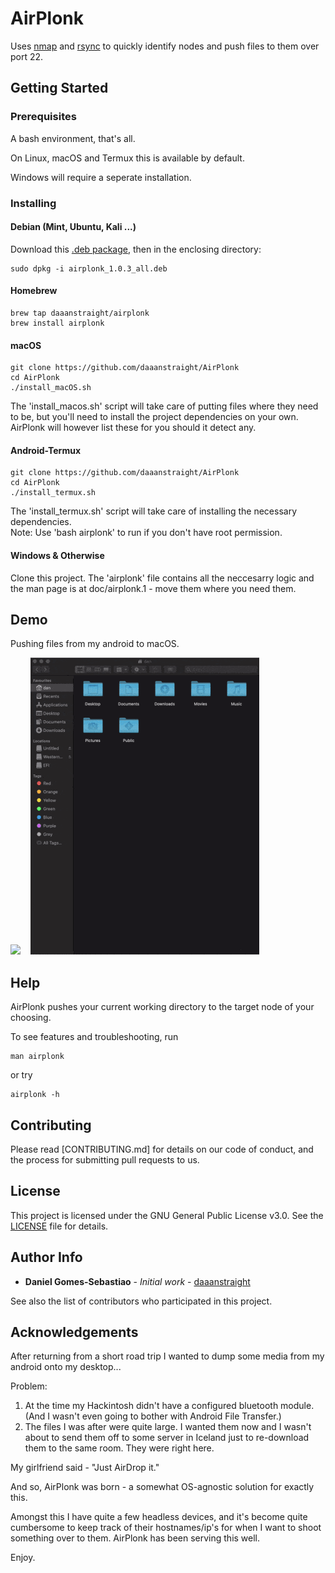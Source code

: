 # AirPlonk

Uses [nmap] and [rsync] to quickly identify nodes and push files to them over port 22.

## Getting Started

### Prerequisites

A bash environment, that's all. 

On Linux, macOS and Termux this is available by default.

Windows will require a seperate installation.

### Installing

#### Debian (Mint, Ubuntu, Kali ...)
Download this [.deb package](airplonk_1.0.3_all.deb), then in the enclosing directory:
```
sudo dpkg -i airplonk_1.0.3_all.deb
```

#### Homebrew
```
brew tap daaanstraight/airplonk
brew install airplonk
```

#### macOS
```
git clone https://github.com/daaanstraight/AirPlonk
cd AirPlonk
./install_macOS.sh
```
The 'install_macos.sh' script will take care of putting files where they need to 
be, but you'll need to install the project dependencies on your own. AirPlonk 
will however list these for you should it detect any.

#### Android-Termux 
```
git clone https://github.com/daaanstraight/AirPlonk
cd AirPlonk
./install_termux.sh
```
The 'install_termux.sh' script will take care of installing the necessary 
dependencies.<br/>
Note: Use 'bash airplonk' to run if you don't have root permission.

#### Windows & Otherwise
Clone this project. The 'airplonk' file contains all the neccesarry logic 
and the man page is at doc/airplonk.1 - move them where you need them.

## Demo

Pushing files from my android to macOS.

![](demo_termux.gif) &nbsp;&nbsp; ![](demo_macos.gif) 

## Help

AirPlonk pushes your current working directory to the target node of your choosing.

To see features and troubleshooting, run
```
man airplonk
```
or try
```
airplonk -h
```

## Contributing

Please read [CONTRIBUTING.md] for details on our code of conduct, and the process for submitting pull requests to us.

## License

This project is licensed under the GNU General Public License v3.0. See the [LICENSE](LICENSE) file for details.

## Author Info

* **Daniel Gomes-Sebastiao** - *Initial work* - [daaanstraight](https://github.com/daaanstraight)

See also the list of contributors who participated in this project.

## Acknowledgements

After returning from a short road trip I wanted to dump some media from my android onto my desktop...

Problem: 
1. At the time my Hackintosh didn't have a configured bluetooth module. (And I wasn't even going to bother with Android File Transfer.)
2. The files I was after were quite large. I wanted them now and I wasn't about to send them off to some server in Iceland just to re-download
   them to the same room. They were right here.

My girlfriend said - "Just AirDrop it."

And so, AirPlonk was born - a somewhat OS-agnostic solution for exactly this. 

Amongst this I have quite a few headless devices, and it's become quite cumbersome to keep track of their hostnames/ip's for when I want to shoot something over to them. AirPlonk has been serving this well.

Enjoy.

[nmap]: https://github.com/nmap/nmap
[rsync]: https://github.com/WayneD/rsync
